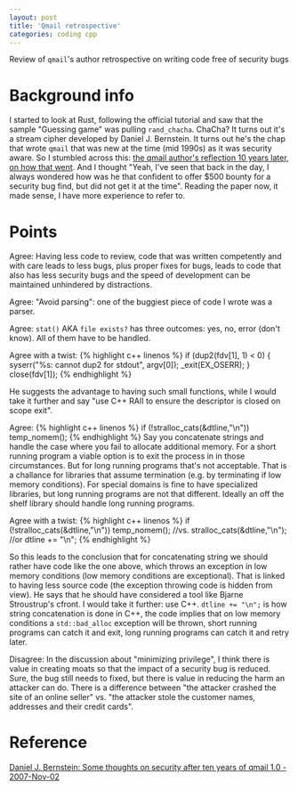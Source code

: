 ```yaml
---
layout: post
title: 'Qmail retrospective'
categories: coding cpp
---
```


Review of `qmail`'s author retrospective on writing code free of security bugs


# Background info

I started to look at Rust, following the official tutorial and saw that the
sample "Guessing game" was pulling `rand_chacha`. ChaCha? It turns out it's a
stream cipher developed by Daniel J. Bernstein. It turns out he's the chap that
wrote `qmail` that was new at the time (mid 1990s) as it was security aware. So
I stumbled across this: [the qmail author's reflection 10 years later, on how
that went][qmailsec]. And I thought "Yeah, I've seen that back in the day, I
always wondered how was he that confident to offer $500 bounty for a security
bug find, but did not get it at the time". Reading the paper now, it made
sense, I have more experience to refer to.


# Points

Agree: Having less code to review, code that was written competently and with
care leads to less bugs, plus proper fixes for bugs, leads to code that also
has less security bugs and the speed of development can be maintained
unhindered by distractions.

Agree: "Avoid parsing": one of the buggiest piece of code I wrote was a parser.

Agree: `stat()` AKA `file exists?` has three outcomes: yes, no, error (don't
know). All of them have to be handled.

Agree with a twist:
{% highlight c++ linenos %}
if (dup2(fdv[1], 1) < 0) {
  syserr("%s: cannot dup2 for stdout", argv[0]);
  _exit(EX_OSERR);
}
close(fdv[1]);
{% endhighlight %}

He suggests the advantage to having such small functions, while I would take it
further and say "use C++ RAII to ensure the descriptor is closed on scope
exit".

Agree:
{% highlight c++ linenos %}
if (!stralloc_cats(&dtline,"\n")) temp_nomem();
{% endhighlight %}
Say you concatenate strings and handle the case where you fail to allocate
additional memory. For a short running program a viable option is to exit the
process in in those circumstances. But for long running programs that's not
acceptable. That is a challance for libraries that assume termination (e.g. by
terminating if low memory conditions). For special domains is fine to have
specialized libraries, but long running programs are not that different.
Ideally an off the shelf library should handle long running programs.

Agree with a twist:
{% highlight c++ linenos %}
if (!stralloc_cats(&dtline,"\n")) temp_nomem();
//vs.
stralloc_cats(&dtline,"\n");
//or
dtline += "\n";
{% endhighlight %}

So this leads to the conclusion that for concatenating string we should rather
have code like the one above, which throws an exception in low memory
conditions (low memory conditions are exceptional). That is linked to having
less source code (the exception throwing code is hidden from view). He says
that he should have considered a tool like Bjarne Stroustrup's cfront. I would
take it further: use C++. `dtline += "\n";` is how string concatenation is done
in C++, the code implies that on low memory conditions a `std::bad_alloc`
exception will be thrown, short running programs can catch it and exit, long
running programs can catch it and retry later.

Disagree: In the discussion about "minimizing privilege", I think there is
value in creating moats so that the impact of a security bug is reduced. Sure,
the bug still needs to fixed, but there is value in reducing the harm an
attacker can do. There is a difference between "the attacker crashed the site
of an online seller" vs. "the attacker stole the customer names, addresses and
their credit cards".

# Reference
[Daniel J. Bernstein: Some thoughts on security after ten years of qmail 1.0 - 2007-Nov-02][qmailsec]

[qmailsec]: https://cr.yp.to/qmail/qmailsec-20071101.pdf

